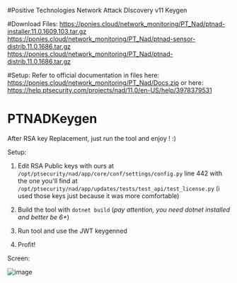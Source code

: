 #Positive Technologies Network Attack DIscovery v11 Keygen

#Download Files:
https://ponies.cloud/network_monitoring/PT_Nad/ptnad-installer.11.0.1609.103.tar.gz
https://ponies.cloud/network_monitoring/PT_Nad/ptnad-sensor-distrib.11.0.1686.tar.gz
https://ponies.cloud/network_monitoring/PT_Nad/ptnad-distrib.11.0.1686.tar.gz

#Setup:
Refer to official documentation in files here:
https://ponies.cloud/network_monitoring/PT_Nad/Docs.zip
or here:
https://help.ptsecurity.com/projects/nad/11.0/en-US/help/3978379531


# PTNADKeygen
After RSA key Replacement, just run the tool and enjoy ! :)

Setup:

1) Edit RSA Public keys with ours at `/opt/ptsecurity/nad/app/core/conf/settings/config.py` line 442 with the one you'll find at `/opt/ptsecurity/nad/app/updates/tests/test_api/test_license.py` (i used those keys just because it was more comfortable)

2) Build the tool with `dotnet build` (*pay attention, you need dotnet installed and better be 6+*)

3) Run tool and use the JWT keygenned

4) Profit!

Screen:

![image](https://user-images.githubusercontent.com/23401728/219508670-4a68028f-f1d0-452e-9b99-33167958e638.png)
